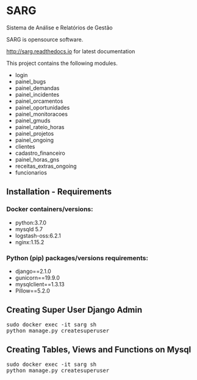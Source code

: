 # SARG
Sistema de Análise e Relatórios de Gestão

SARG is opensource software.

http://sarg.readthedocs.io for latest documentation

This project contains the following modules.

<ul>
  <li>login</li>
  <li>painel_bugs</li>
  <li>painel_demandas</li>
  <li>painel_incidentes</li>
  <li>painel_orcamentos</li>
  <li>painel_oportunidades</li>
  <li>painel_monitoracoes</li>
  <li>painel_gmuds</li>
  <li>painel_rateio_horas</li>
  <li>painel_projetos</li>
  <li>painel_ongoing</li>
  <li>clientes</li>
  <li>cadastro_financeiro</li>
  <li>painel_horas_gns</li>
  <li>receitas_extras_ongoing</li>
  <li>funcionarios</li>
</ul>

<h2>Installation - Requirements</h2>

<h3>Docker containers/versions:</h3>

<ul>
  <li>python:3.7.0</li>
  <li>mysqld 5.7</li>
  <li>logstash-oss:6.2.1</li>
  <li>nginx:1.15.2</li>
</ul>

<h3>Python (pip) packages/versions requirements:</h3>

<ul>  
  <li>django==2.1.0</li>
  <li>gunicorn==19.9.0</li>
  <li>mysqlclient==1.3.13</li>
  <li>Pillow==5.2.0</li>
</ul>

<h2>Creating Super User Django Admin</h2>

<pre>
sudo docker exec -it sarg sh
python manage.py createsuperuser 
</pre>

<h2>Creating Tables, Views and Functions on Mysql</h2>
<pre>
sudo docker exec -it sarg sh
python manage.py createsuperuser 
</pre>
